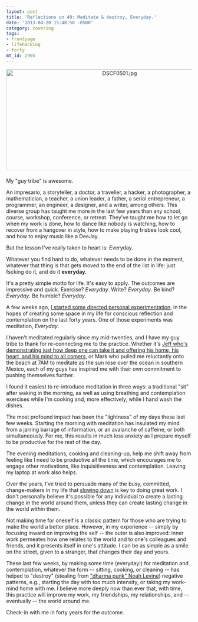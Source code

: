 ```yaml
---
layout: post
title: 'Reflections on 40: Meditate & destroy, Everyday.'
date: '2013-04-20 15:48:58 -0500'
category: covering
tags:
- frontpage
- lifehacking
- forty 
mt_id: 2905
---
```

<a href="http://www.phillipadsmith.com/files/DSCF0501.jpg"><img alt="DSCF0501.jpg" src="http://www.phillipadsmith.com/assets_c/2013/04/DSCF0501-thumb-600x273-1609.jpg" width="600" height="273" class="mt-image-center" style="text-align: center; display: block; margin: 0 auto 20px;" /></a>

My "guy tribe" is awesome.

An impresario, a storyteller, a doctor, a traveller, a hacker, a photographer, a mathematician, a teacher, a union leader, a father, a serial entrepreneur, a programmer, an engineer, a designer, and a writer, among others. This diverse group has taught me more in the last few years than any school, course, workshop, conference, or retreat. They've taught me how to let go when my work is done, how to dance like nobody is watching, how to recover from a hangover in style, how to make playing frisbee look cool, and how to enjoy music like a DeeJay. 

But the lesson I've really taken to heart is: Everyday.

Whatever you find hard to do, whatever needs to be done in the moment, whatever that thing is that gets moved to the end of the list in life: just fscking do it, and do it **everyday**.

It's a pretty simple motto for life. It's easy to apply. The outcomes are impressive and quick. Exercise? _Everyday_. Write? _Everyday_. Be kind? _Everyday_. Be humble? _Everyday_.

A few weeks ago, [I started some directed personal experimentation](http://www.phillipadsmith.com/2013/04/reflections-on-40-getting-there-is-easy-just-avoid-dying-and-dont-drink-too-much.html), in the hopes of creating some space in my life for conscious reflection and contemplation on the last forty years. One of those experiments was meditation, _Everyday_.

I haven't meditated regularly since my mid-twenties, and I have my guy tribe to thank for re-connecting me to the practice. Whether it's [Jeff who's demonstrating just how deep one can take it and offering his home, his heart, and his mind to all comers](http://www2.macleans.ca/2013/04/07/the-anti-guru/), or Mark who pulled me reluctantly onto the beach at 7AM to meditate as the sun rose over the ocean in southern Mexico, each of my guys has inspired me with their own commitment to pushing themselves further.

I found it easiest to re-introduce meditation in three ways: a traditional "sit" after waking in the morning, as well as using breathing and contemplation exercises while I'm cooking and, more effectively, while I hand wash the dishes.

The most profound impact has been the "lightness" of my days these last few weeks. Starting the morning with meditation has insulated my mind from a jarring barrage of information, or an avalanche of caffeine, or both simultaneously. For me, this results in much less anxiety as I prepare myself to be productive for the rest of the day.

The evening meditations, cooking and cleaning-up, help me shift away from feeling like I need to be productive all the time, which encourages me to engage other motivations, like inquisitiveness and contemplation. Leaving my laptop at work also helps.

Over the years, I've tried to persuade many of the busy, committed, change-makers in my life that [slowing down](http://www.phillipadsmith.com/2007/07/longing-for-the-days-of-snail-mail-a-guide-to-slow-e-mail.html) is key to doing great work. I don't personally believe it's possible for any individual to create a lasting change in the world around them, unless they can create lasting change in the world _within_ them.

Not making time for oneself is a classic pattern for those who are trying to make the world a better place. However, in my experience -- simply by focusing inward on improving the self -- the outer is also improved: inner work permeates how one relates to the world and to one's colleagues and friends, and it presents itself in one's attitude. I can be as simple as a smile on the street, given to a stranger, that changes their day and yours.

These last few weeks, by making some time (everyday!) for meditation and contemplation, whatever the form -- sitting, cooking, or cleaning -- has helped to "destroy" (stealing from ["dharma punk" Noah Levine](http://meditateanddestroy.com/)) negative patterns, e.g., starting the day with too much intensity, or taking my work-mind home with me. I believe more deeply now than ever that, with time, this practice will improve my work, my friendships, my relationships, and -- eventually -- the world around me.

Check-in with me in forty years for the outcome.


